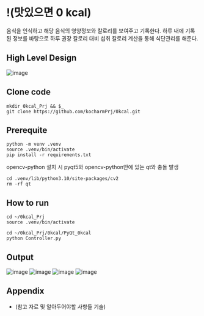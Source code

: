 # !(맛있으면 0 kcal)
음식을 인식하고 해당 음식의 영양정보와 칼로리를 보여주고 기록한다.
하루 내에 기록된 정보를 바탕으로 하루 권장 칼로리 대비 섭취 칼로리 계산을 통해 식단관리를 해준다.

## High Level Design
![image](https://github.com/kocharmPrj/0kcal/assets/97004727/084f031f-3ae7-4855-b8b6-fd5a3a737b3c)

## Clone code

```shell
mkdir 0kcal_Prj && $_
git clone https://github.com/kocharmPrj/0kcal.git
```

## Prerequite

```shell
python -m venv .venv
source .venv/bin/activate
pip install -r requirements.txt
```
opencv-python 설치 시 pyqt5와 opencv-python안에 있는 qt와 충돌 발생
```shell
cd .venv/lib/python3.10/site-packages/cv2
rm -rf qt
```

## How to run

```shell
cd ~/0kcal_Prj
source .venv/bin/activate

cd ~/0kcal_Prj/0kcal/PyQt_0kcal
python Controller.py
```

## Output

![image](https://github.com/kocharmPrj/0kcal/assets/142784142/0583c5d9-76e2-48a5-9617-98d67b905cd1)
![image](https://github.com/kocharmPrj/0kcal/assets/142784142/e08476bd-3d3e-46c7-8309-1bde57f53431)
![image](https://github.com/kocharmPrj/0kcal/assets/142784142/50101ff9-ef00-4fb1-9775-b8061a1aa599)
![image](https://github.com/kocharmPrj/0kcal/assets/142784142/efc40c1f-78f7-4165-9153-4e4936fe3fe3)




## Appendix

* (참고 자료 및 알아두어야할 사항들 기술)

